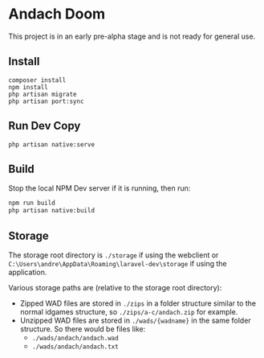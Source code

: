 # Andach Doom

This project is in an early pre-alpha stage and is not ready for general use. 

## Install

```
composer install
npm install
php artisan migrate
php artisan port:sync
```

## Run Dev Copy

```
php artisan native:serve
```

## Build

Stop the local NPM Dev server if it is running, then run:

```bash
npm run build
php artisan native:build
```

## Storage

The storage root directory is `./storage` if using the webclient or `C:\Users\andre\AppData\Roaming\laravel-dev\storage` if using the application. 

Various storage paths are (relative to the storage root directory):

* Zipped WAD files are stored in `./zips` in a folder structure similar to the normal idgames structure, so `./zips/a-c/andach.zip` for example. 
* Unzipped WAD files are stored in `./wads/{wadname}` in the same folder structure. So there would be files like:
  * `./wads/andach/andach.wad`
  * `./wads/andach/andach.txt`
